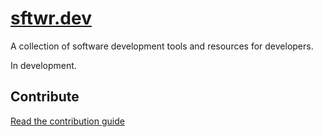# [sftwr.dev](https://sftwr.dev)

A collection of software development tools and resources for developers.

In development.

## Contribute

[Read the contribution guide](https://sftwr.dev/about/contribute)
